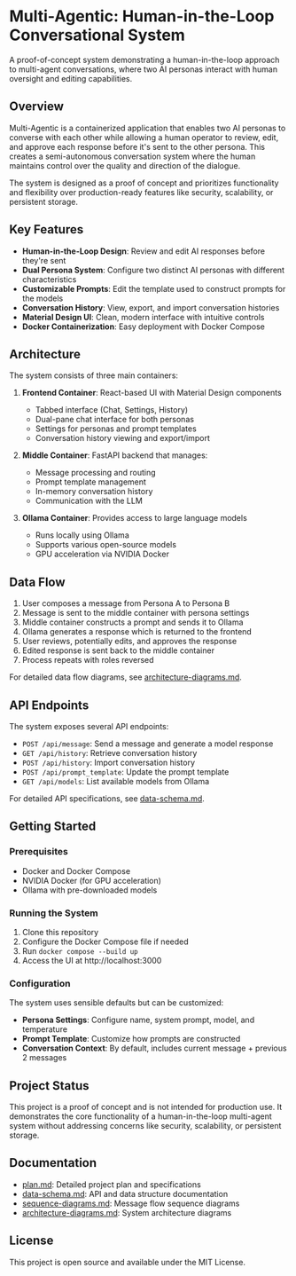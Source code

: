 # Multi-Agentic: Human-in-the-Loop Conversational System

A proof-of-concept system demonstrating a human-in-the-loop approach to multi-agent conversations, where two AI personas interact with human oversight and editing capabilities.

## Overview

Multi-Agentic is a containerized application that enables two AI personas to converse with each other while allowing a human operator to review, edit, and approve each response before it's sent to the other persona. This creates a semi-autonomous conversation system where the human maintains control over the quality and direction of the dialogue.

The system is designed as a proof of concept and prioritizes functionality and flexibility over production-ready features like security, scalability, or persistent storage.

## Key Features

- **Human-in-the-Loop Design**: Review and edit AI responses before they're sent
- **Dual Persona System**: Configure two distinct AI personas with different characteristics
- **Customizable Prompts**: Edit the template used to construct prompts for the models
- **Conversation History**: View, export, and import conversation histories
- **Material Design UI**: Clean, modern interface with intuitive controls
- **Docker Containerization**: Easy deployment with Docker Compose

## Architecture

The system consists of three main containers:

1. **Frontend Container**: React-based UI with Material Design components
   - Tabbed interface (Chat, Settings, History)
   - Dual-pane chat interface for both personas
   - Settings for personas and prompt templates
   - Conversation history viewing and export/import

2. **Middle Container**: FastAPI backend that manages:
   - Message processing and routing
   - Prompt template management
   - In-memory conversation history
   - Communication with the LLM

3. **Ollama Container**: Provides access to large language models
   - Runs locally using Ollama
   - Supports various open-source models
   - GPU acceleration via NVIDIA Docker

## Data Flow

1. User composes a message from Persona A to Persona B
2. Message is sent to the middle container with persona settings
3. Middle container constructs a prompt and sends it to Ollama
4. Ollama generates a response which is returned to the frontend
5. User reviews, potentially edits, and approves the response
6. Edited response is sent back to the middle container
7. Process repeats with roles reversed

For detailed data flow diagrams, see [architecture-diagrams.md](architecture-diagrams.md).

## API Endpoints

The system exposes several API endpoints:

- `POST /api/message`: Send a message and generate a model response
- `GET /api/history`: Retrieve conversation history
- `POST /api/history`: Import conversation history
- `POST /api/prompt_template`: Update the prompt template
- `GET /api/models`: List available models from Ollama

For detailed API specifications, see [data-schema.md](data-schema.md).

## Getting Started

### Prerequisites

- Docker and Docker Compose
- NVIDIA Docker (for GPU acceleration)
- Ollama with pre-downloaded models

### Running the System

1. Clone this repository
2. Configure the Docker Compose file if needed
3. Run `docker compose --build up`
4. Access the UI at http://localhost:3000

### Configuration

The system uses sensible defaults but can be customized:

- **Persona Settings**: Configure name, system prompt, model, and temperature
- **Prompt Template**: Customize how prompts are constructed
- **Conversation Context**: By default, includes current message + previous 2 messages

## Project Status

This project is a proof of concept and is not intended for production use. It demonstrates the core functionality of a human-in-the-loop multi-agent system without addressing concerns like security, scalability, or persistent storage.

## Documentation

- [plan.md](plan.md): Detailed project plan and specifications
- [data-schema.md](data-schema.md): API and data structure documentation
- [sequence-diagrams.md](sequence-diagrams.md): Message flow sequence diagrams
- [architecture-diagrams.md](architecture-diagrams.md): System architecture diagrams

## License

This project is open source and available under the MIT License. 